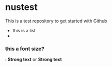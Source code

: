 # nustest
This is a test repository to get started with Github
* this is a list
* 
### this a font size?
:  __Strong text__ or **Strong text**

